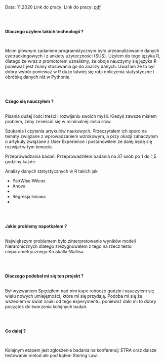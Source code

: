 </br>
Data: 11.2020
Link do pracy: Link do pracy: <a href="https://kognitywistyka.umk.pl/" target="_blank">pdf</a>

  
</br></br>

**Dlaczego użyłem takich technologii ?**

</br>

Moim głównym zadaniem programistycznym było przeanalizowanie danych eyetrackingowych i z ankiety użyteczności (SUS). Użyłem do tego języka R, dlatego że wraz z promotorem uznaliśmy, że oboje nauczymy się języka R ponieważ jest znany stosowania go do analizy danych. Uważam że to był dobry wybór ponieważ w R dużo łatwiej się robi obliczenia statystyczne i obróbkę danych niż w Pythonie.

</br></br>

**Czego się nauczyłem ?**

</br>
Pisania dużej ilości treści i rozwijaniu swoich myśli. Kiedyś zawsze miałem problem, żeby zmieścić się w minimalnej ilości słów.

Szukania i czytania artykułów naukowych. Przeczytałem ich sporo na tematy związane z wprowadzaniem wzrokowym, a przy okazji zahaczyłem o artykuły związane z User Experience i postanowiłem że dalej będę się rozwijał w tym temacie.

Przeprowadzania badań. Przeprowadziłem badania na 37 osób po 1 do 1,5 godziny każde.

Analizy danych statystycznych w R takich jak
 - PairWise Wilcox
 - Anova
 - 
 - Regresja liniowa
 - 

  

  

</br></br> 

**Jakie problemy napotkałem ?**

</br>
Największym problemem było zinterpretowanie wyników modeli hierarchicznych dlatego zrezygnowałem z tego na rzecz testu nieparametrycznego Kruskalla-Wallisa.


</br></br>

**Dlaczego podobał mi się ten projekt ?**

</br>
Był wyzwaniem Spędziłem nad nim kupe roboczo godzin i nauczyłem się wielu nowych umiejętności, które mi się przydają. Podoba mi się że wszedłem w świat nauki od tego experymentu, ponieważ dało mi to dobry początek do tworzenia kolejnych badań.

</br></br>

**Co dalej ?**

</br>

Kolejnym etapem jest zgłoszenie badania na konferencji ETRA oraz dalsze testowanie metod ale pod kątem Stering Law. 